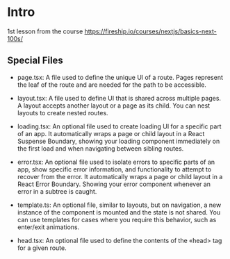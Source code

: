 # Intro

1st lesson from the course <https://fireship.io/courses/nextjs/basics-next-100s/>

## Special Files

- page.tsx: A file used to define the unique Ul of a route. Pages represent the leaf of the route and are needed for the path to be accessible.

- layout.tsx: A file used to define UI that is shared across multiple pages. A layout accepts another layout or a page as its child. You can nest layouts to create nested routes.

- loading.tsx: An optional file used to create loading UI for a specific part of an app. It automatically wraps a page or child layout in a React Suspense Boundary, showing your loading component immediately on the first load and when navigating between sibling routes.

- error.tsx: An optional file used to isolate errors to specific parts of an app, show specific error information, and functionality to attempt to recover from the error. It automatically wraps a page or child layout in a React Error Boundary. Showing your error component whenever an error in a subtree is caught.

- template.ts: An optional file, similar to layouts, but on navigation, a new instance of the component is mounted and the state is not shared. You can use templates for cases where you require this behavior, such as enter/exit animations.

- head.tsx: An optional file used to define the contents of the «head> tag for a given route.
